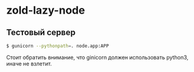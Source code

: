 # zold-lazy-node

## Тестовый сервер

```bash
$ gunicorn --pythonpath=. node.app:APP
```

Стоит обратить внимание, что ginicorn должен использовать python3, иначе не взлетит.
